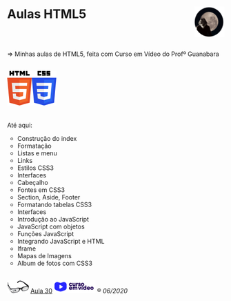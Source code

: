 <h1>Aulas HTML5<img src="_imagens/me_peq.png" align="right"/></h1><br/>
<br/>

=> Minhas aulas de HTML5, feita com Curso em Vídeo do Profº Guanabara<br/><br/>

<img src="_imagens/HTML5_logo.png" align="left"/><img src="_imagens/CSS3_logo.png"/>
<br/><br/><br/>
Até aqui:
<ul type="circle">
	<li>Construção do index</li>
	<li>Formatação</li>
	<li>Listas e menu</li>
	<li>Links</li>
	<li>Estilos CSS3</li>
	<li>Interfaces</li>
	<li>Cabeçalho</li>
	<li>Fontes em CSS3</li>
	<li>Section, Aside, Footer</li>
	<li>Formatando tabelas CSS3</li>
	<li>Interfaces</li>
	<li>Introdução ao JavaScript</li>
	<li>JavaScript com objetos</li>
	<li>Funções JavaScript</li>
	<li>Integrando JavaScript e HTML</li>
	<li>Iframe</li>
	<li>Mapas de Imagens</li>
	<li>Album de fotos com CSS3</li>
</ul>
<br/>

<img src="_imagens/glass-oculos-preto-min.png"/>
<a href="https://www.youtube.com/watch?v=g7d8pbEu3oM&t=316s" target="_blank">Aula 30</a><a href="https://www.youtube.com/channel/UCrWvhVmt0Qac3HgsjQK62FQ" target="_blank"><img src="_imagens/cursoemvideo-logo.png"/></a>
&reg;
<i>06/2020</i>
